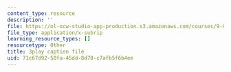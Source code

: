```yaml
---
content_type: resource
description: ''
file: https://ol-ocw-studio-app-production.s3.amazonaws.com/courses/9-00sc-introduction-to-psychology-fall-2011/71c67d9250fa45dd8d70c7afb5f6b4ee_2fbrl6WoIyo.srt
file_type: application/x-subrip
learning_resource_types: []
resourcetype: Other
title: 3play caption file
uid: 71c67d92-50fa-45dd-8d70-c7afb5f6b4ee
---
```

